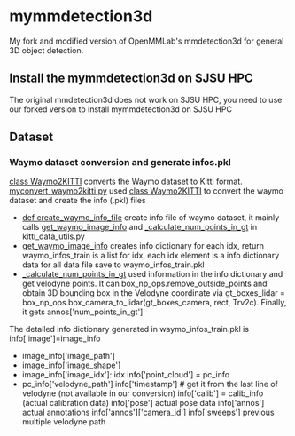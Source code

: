 # mymmdetection3d
My fork and modified version of OpenMMLab's mmdetection3d for general 3D object detection.

## Install the mymmdetection3d on SJSU HPC
The original mmdetection3d does not work on SJSU HPC, you need to use our forked version to install mymmdetection3d on SJSU HPC

## Dataset

### Waymo dataset conversion and generate infos.pkl
[class Waymo2KITTI](/tools/data_converter/waymo_converter.py) converts the Waymo dataset to Kitti format. [myconvert_waymo2kitti.py](/tools/myconvert_waymo2kitti.py) used [class Waymo2KITTI](/tools/data_converter/waymo_converter.py) to convert the waymo dataset and create the info (.pkl) files
* [def create_waymo_info_file](/tools/data_converter/kitti_converter.py) create info file of waymo dataset, it mainly calls [get_waymo_image_info](/tools/data_converter/kitti_data_utils.py) and [_calculate_num_points_in_gt](/tools/data_converter/kitti_data_utils.py) in kitti_data_utils.py
* [get_waymo_image_info](/tools/data_converter/kitti_data_utils.py) creates info dictionary for each idx, return waymo_infos_train is a list for idx, each idx element is a info dictionary data for all data
file save to waymo_infos_train.pkl
* [_calculate_num_points_in_gt](/tools/data_converter/kitti_data_utils.py) used information in the info dictionary and get velodyne points. It can box_np_ops.remove_outside_points and obtain 3D bounding box in the Velodyne coordinate via gt_boxes_lidar = box_np_ops.box_camera_to_lidar(gt_boxes_camera, rect, Trv2c). Finally, it gets annos['num_points_in_gt']

The detailed info dictionary generated in waymo_infos_train.pkl is
info['image']=image_info 
* image_info['image_path']
* image_info['image_shape']
* image_info['image_idx']: idx
info['point_cloud'] = pc_info
* pc_info['velodyne_path']
info['timestamp'] # get it from the last line of velodyne (not available in our conversion)
info['calib'] = calib_info (actual calibration data)
info['pose'] actual pose data
info['annos'] actual annotations
info['annos']['camera_id']
info['sweeps'] previous multiple velodyne path


